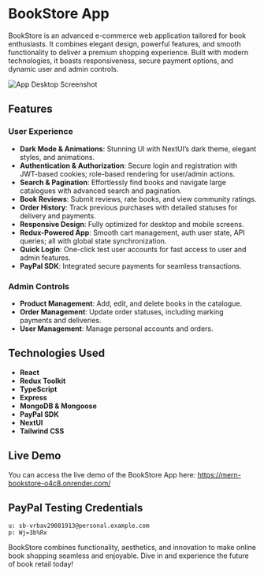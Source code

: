 # BookStore App

BookStore is an advanced e-commerce web application tailored for book enthusiasts. It combines elegant design, powerful features, and smooth functionality to deliver a premium shopping experience. Built with modern technologies, it boasts responsiveness, secure payment options, and dynamic user and admin controls.

<img src="https://raw.githubusercontent.com/hulchenko/MERN-bookstore/refs/heads/main/frontend/public/images/screen-desktop.jpg" alt="App Desktop Screenshot"/>

## Features

### User Experience

- **Dark Mode & Animations**: Stunning UI with NextUI’s dark theme, elegant styles, and animations.
- **Authentication & Authorization**: Secure login and registration with JWT-based cookies; role-based rendering for user/admin actions.
- **Search & Pagination**: Effortlessly find books and navigate large catalogues with advanced search and pagination.
- **Book Reviews**: Submit reviews, rate books, and view community ratings.
- **Order History**: Track previous purchases with detailed statuses for delivery and payments.
- **Responsive Design**: Fully optimized for desktop and mobile screens.
- **Redux-Powered App**: Smooth cart management, auth user state, API queries; all with global state synchronization.
- **Quick Login**: One-click test user accounts for fast access to user and admin features.
- **PayPal SDK**: Integrated secure payments for seamless transactions.

### Admin Controls

- **Product Management**: Add, edit, and delete books in the catalogue.
- **Order Management**: Update order statuses, including marking payments and deliveries.
- **User Management**: Manage personal accounts and orders.

## Technologies Used

- **React**
- **Redux Toolkit**
- **TypeScript**
- **Express**
- **MongoDB & Mongoose**
- **PayPal SDK**
- **NextUI**
- **Tailwind CSS**

## Live Demo

You can access the live demo of the BookStore App here: https://mern-bookstore-o4c8.onrender.com/

## PayPal Testing Credentials

```
u: sb-vrbav29081913@personal.example.com
p: Wj=3b%Rx
```

BookStore combines functionality, aesthetics, and innovation to make online book shopping seamless and enjoyable. Dive in and experience the future of book retail today!
